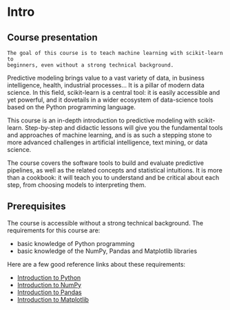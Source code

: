 # Intro

## Course presentation

```{admonition} Welcome!
The goal of this course is to teach machine learning with scikit-learn to
beginners, even without a strong technical background.
```

Predictive modeling brings value to a vast variety of data, in business
intelligence, health, industrial processes... It is a pillar of modern
data science. In this field, scikit-learn is a central tool: it is easily
accessible and yet powerful, and it dovetails in a wider ecosystem of
data-science tools based on the Python programming language.

This course is an in-depth introduction to predictive modeling with
scikit-learn. Step-by-step and didactic lessons will give you the
fundamental tools and approaches of machine learning, and is as such a
stepping stone to more advanced challenges in artificial intelligence,
text mining, or data science.

The course covers the software tools to build and evaluate predictive
pipelines, as well as the related concepts and statistical intuitions. It
is more than a cookbook: it will teach you to understand and be critical
about each step, from choosing models to interpreting them.

## Prerequisites

The course is accessible without a strong technical background. The
requirements for this course are:

- basic knowledge of Python programming
- basic knowledge of the NumPy, Pandas and Matplotlib libraries

Here are a few good reference links about these requirements:

- [Introduction to Python](https://scipy-lectures.org/intro/language/python_language.html)
- [Introduction to NumPy](https://scipy-lectures.org/intro/numpy/array_object.html)
- [Introduction to Pandas](https://pandas.pydata.org/docs/user_guide/10min.html)
- [Introduction to Matplotlib](https://sebastianraschka.com/blog/2020/numpy-intro.html#410-matplotlib)
